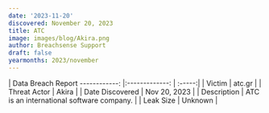 ```yaml
---
date: '2023-11-20'
discovered: November 20, 2023
title: ATC
image: images/blog/Akira.png
author: Breachsense Support
draft: false
yearmonths: 2023/november
---
```



| Data Breach Report
------------:     |:-------------:    | :-----:|
| Victim      | atc.gr      | 
| Threat Actor      | Akira      | 
| Date Discovered      | Nov 20, 2023      | 
| Description      | ATC is an international software company.      | 
| Leak Size      | Unknown      | 

